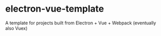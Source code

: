 # electron-vue-template
A template for projects built from Electron + Vue + Webpack (eventually also Vuex)

